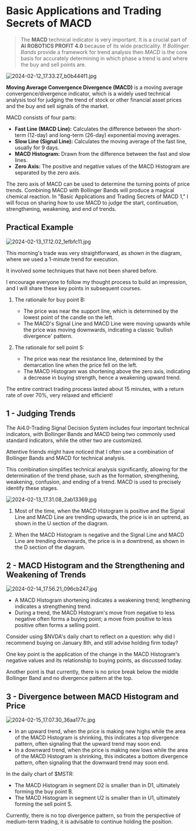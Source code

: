 # Basic Applications and Trading Secrets of MACD

> The **MACD** technical indicator is very important. It is a crucial part of **AI ROBOTICS PROFIT 4.0** because of its wide practicality. If *Bollinger Bands* provide a framework for trend analysis then *MACD* is the core basis for accurately determining in which phase a trend is and where the buy and sell points are.

![2024-02-12_17.33.27_b0b444f1.jpg](notes/images/2024-02-12_17.33.27_b0b444f1.jpg)

**Moving Average Convergence Divergence (MACD)** is a moving average convergence/divergence indicator, which is a widely used technical analysis tool for judging the trend of stock or other financial asset prices and the buy and sell signals of the market.

MACD consists of four parts:

* **Fast Line (MACD Line):** Calculates the difference between the short-term (12-day) and long-term (26-day) exponential moving averages.
* **Slow Line (Signal Line):** Calculates the moving average of the fast line, usually for 9 days.
* **MACD Histogram:** Drawn from the difference between the fast and slow lines.
* **Zero Axis:** The positive and negative values of the MACD Histogram are separated by the zero axis.

The zero axis of MACD can be used to determine the turning points of price trends. Combining MACD with Bollinger Bands will produce a magical chemical reaction.
In "Basic Applications and Trading Secrets of MACD 1," I will focus on sharing how to use MACD to judge the start, continuation, strengthening, weakening, and end of trends.

## Practical Example

![2024-02-13_17.12.02_1efbfc11.jpg](notes/images/2024-02-13_17.12.02_1efbfc11.jpg)

This morning's trade was very straightforward, as shown in the diagram, where we used a 1-minute trend for execution.

It involved some techniques that have not been shared before.

I encourage everyone to follow my thought process to build an impression, and I will share these key points in subsequent courses.

1. The rationale for buy point B:
    * The price was near the support line, which is determined by the lowest point of the candle on the left.
    * The MACD's Signal Line and MACD Line were moving upwards while the price was moving downwards, indicating a classic 'bullish divergence' pattern.

2. The rationale for sell point S:
    * The price was near the resistance line, determined by the demarcation line when the price fell on the left.
    * The MACD Histogram was shortening above the zero axis, indicating a decrease in buying strength, hence a weakening upward trend.

The entire contract trading process lasted about 15 minutes, with a return rate of over 70%, very relaxed and efficient!

## 1 - Judging Trends

The Ai4.0-Trading Signal Decision System includes four important technical indicators, with Bollinger Bands and MACD being two commonly used standard indicators, while the other two are customized.

Attentive friends might have noticed that I often use a combination of Bollinger Bands and MACD for technical analysis.

This combination simplifies technical analysis significantly, allowing for the determination of the trend phase, such as the formation, strengthening, weakening, confusion, and ending of a trend. MACD is used to precisely identify these stages.

![2024-02-13_17.31.08_2ab13369.jpg](notes/images/2024-02-13_17.31.08_2ab13369.jpg)

1. Most of the time, when the MACD Histogram is positive and the Signal Line and MACD Line are trending upwards, the price is in an uptrend, as shown in the U section of the diagram.

2. When the MACD Histogram is negative and the Signal Line and MACD Line are trending downwards, the price is in a downtrend, as shown in the D section of the diagram.

## 2 - MACD Histogram and the Strengthening and Weakening of Trends

![2024-02-14_17.56.21_096cb247.jpg](notes/images/2024-02-14_17.56.21_096cb247.jpg)

* A MACD Histogram shortening indicates a weakening trend; lengthening indicates a strengthening trend.
* During a trend, the MACD Histogram's move from negative to less negative often forms a buying point; a move from positive to less positive often forms a selling point.

Consider using $NVDA's daily chart to reflect on a question: why did I recommend buying on January 8th, and still advise holding firm today?

One key point is the application of the change in the MACD Histogram's negative values and its relationship to buying points, as discussed today.

Another point is that currently, there is no price break below the middle Bollinger Band and no divergence pattern at the top.

## 3 - Divergence between MACD Histogram and Price

![2024-02-15_17.07.30_36aa177c.jpg](notes/images/2024-02-15_17.07.30_36aa177c.jpg)

* In an upward trend, when the price is making new highs while the area of the MACD Histogram is shrinking, this indicates a top divergence pattern, often signaling that the upward trend may soon end.
* In a downward trend, when the price is making new lows while the area of the MACD Histogram is shrinking, this indicates a bottom divergence pattern, often signaling that the downward trend may soon end.

In the daily chart of $MSTR:

* The MACD Histogram in segment D2 is smaller than in D1, ultimately forming the buy point B.
* The MACD Histogram in segment U2 is smaller than in U1, ultimately forming the sell point S.

Currently, there is no top divergence pattern, so from the perspective of medium-term trading, it is advisable to continue holding the position.
